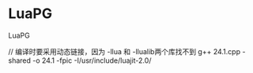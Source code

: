 LuaPG
=====

LuaPG

// 编译时要采用动态链接，因为 -llua 和 -llualib两个库找不到
g++ 24.1.cpp -shared -o 24.1  -fpic -I/usr/include/luajit-2.0/

